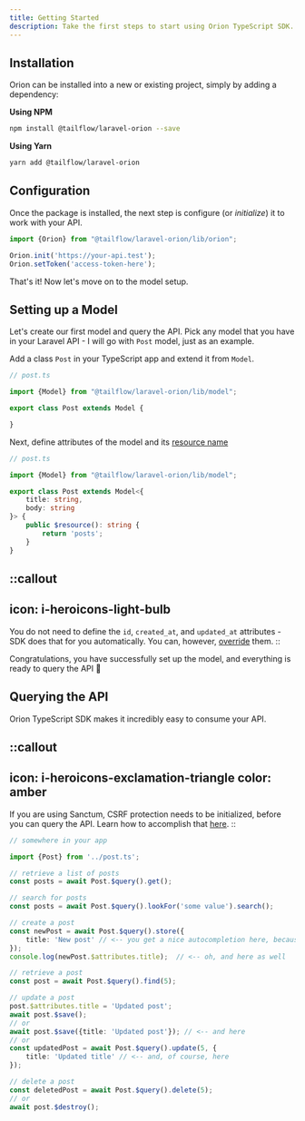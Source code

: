 ```yaml
---
title: Getting Started
description: Take the first steps to start using Orion TypeScript SDK.
---
```


## Installation

Orion can be installed into a new or existing project, simply by adding a dependency:

**Using NPM**

```bash
npm install @tailflow/laravel-orion --save
```

**Using Yarn**

```bash
yarn add @tailflow/laravel-orion
```

## Configuration

Once the package is installed, the next step is configure (or *initialize*) it to work with your API.

```typescript
import {Orion} from "@tailflow/laravel-orion/lib/orion";

Orion.init('https://your-api.test');
Orion.setToken('access-token-here');
```

That's it! Now let's move on to the model setup.

## Setting up a Model

Let's create our first model and query the API. Pick any model that you have in your Laravel API - I will go with `Post`
model, just as an example.

Add a class `Post` in your TypeScript app and extend it from `Model`.

```typescript
// post.ts

import {Model} from "@tailflow/laravel-orion/lib/model";

export class Post extends Model {

}
```

Next, define attributes of the model and its [resource name](/typescript-sdk/models#resource-name)

```typescript
// post.ts

import {Model} from "@tailflow/laravel-orion/lib/model";

export class Post extends Model<{
    title: string,
    body: string
}> {
    public $resource(): string {
        return 'posts';
    }
}
```

::callout
---
icon: i-heroicons-light-bulb
---
You do not need to define the `id`, `created_at`, and `updated_at` attributes - SDK does that for you
automatically. You can, however, [override](/typescript-sdk/models#persisted-attributes) them.
::

Congratulations, you have successfully set up the model, and everything is ready to query the API 🎉

## Querying the API

Orion TypeScript SDK makes it incredibly easy to consume your API.

::callout
---
icon: i-heroicons-exclamation-triangle
color: amber
---
If you are using Sanctum, CSRF protection needs to be initialized, before you can query the API. Learn how to accomplish that [here](/typescript-sdk/configuration#integration-with-sanctum-for-spa).
::

```typescript
// somewhere in your app

import {Post} from '../post.ts';

// retrieve a list of posts
const posts = await Post.$query().get();

// search for posts
const posts = await Post.$query().lookFor('some value').search();

// create a post
const newPost = await Post.$query().store({
    title: 'New post' // <-- you get a nice autocompletion here, because the attributes are typed 
});
console.log(newPost.$attributes.title);  // <-- oh, and here as well

// retrieve a post
const post = await Post.$query().find(5);

// update a post
post.$attributes.title = 'Updated post';
await post.$save();
// or
await post.$save({title: 'Updated post'}); // <-- and here
// or
const updatedPost = await Post.$query().update(5, {
    title: 'Updated title' // <-- and, of course, here
});

// delete a post
const deletedPost = await Post.$query().delete(5);
// or
await post.$destroy();
```
